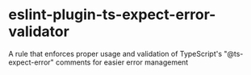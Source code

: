 # eslint-plugin-ts-expect-error-validator
A rule that enforces proper usage and validation of TypeScript's "@ts-expect-error" comments for easier error management
